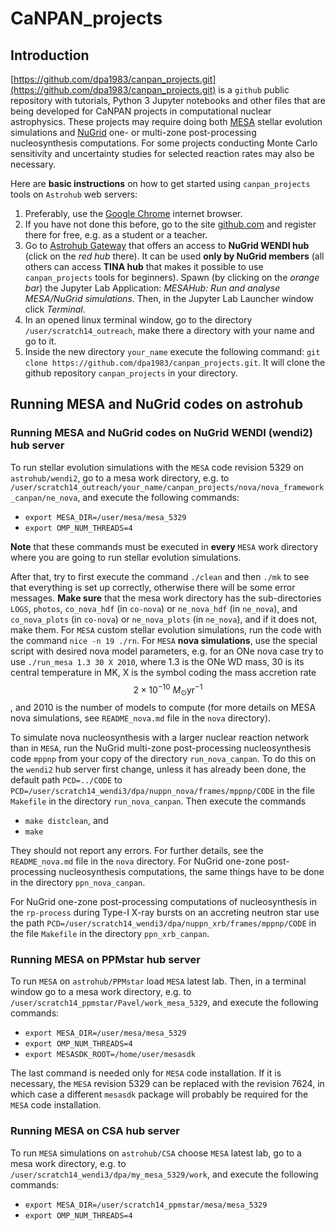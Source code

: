 # CaNPAN_projects

## Introduction

[https://github.com/dpa1983/canpan_projects.git](https://github.com/dpa1983/canpan_projects.git) is a ``github`` public repository with tutorials, Python 3 Jupyter notebooks and other files that are being developed for CaNPAN projects in computational nuclear astrophysics. These projects may require doing both [MESA](http://mesa.sourceforge.net) stellar evolution simulations and [NuGrid](https://nugrid.github.io) one- or multi-zone post-processing nucleosynthesis computations. For some projects conducting Monte Carlo sensitivity and uncertainty studies for selected reaction rates may also be necessary.

Here are **basic instructions** on how to get started using ``canpan_projects`` tools on ``Astrohub`` web servers:

1. Preferably, use the [Google Chrome](https://www.google.com/intl/en_ca/chrome/) internet browser.
2. If you have not done this before, go to the site [github.com](http://github.com) and register there for free, e.g. as a student or a teacher.
3. Go to [Astrohub Gateway](https://astrohub.uvic.ca) that offers an access to  **NuGrid WENDI hub** (click on the *red hub* there). It can be used **only by NuGrid members** (all others can access **TINA hub** that makes it possible to use ``canpan_projects`` tools for beginners). Spawn (by clicking on the *orange bar*) the Jupyter Lab Application: *MESAHub: Run and analyse MESA/NuGrid simulations*. Then, in the Jupyter Lab Launcher window click *Terminal*.
4. In an opened linux terminal window, go to the directory ``/user/scratch14_outreach``, make there a directory with your name and go to it.
5. Inside the new directory ``your_name`` execute the following command: ``git clone https://github.com/dpa1983/canpan_projects.git``. It will clone the github repository ``canpan_projects`` in your directory.

## Running MESA and NuGrid codes on astrohub 

### Running MESA and NuGrid codes on NuGrid WENDI (wendi2) hub server

To run stellar evolution simulations with the ``MESA`` code revision 5329 on ``astrohub/wendi2``, go to a mesa work directory, e.g. to ``/user/scratch14_outreach/your_name/canpan_projects/nova/nova_framework_canpan/ne_nova``, and execute the following commands:

* ``export MESA_DIR=/user/mesa/mesa_5329``
* ``export OMP_NUM_THREADS=4``

**Note** that these commands must be executed in **every** ``MESA`` work directory where you are going to run stellar evolution simulations.

After that, try to first execute the command ``./clean`` and then ``./mk`` to see that everything is set up correctly, otherwise there will be some error messages. **Make sure** that the mesa work directory has the sub-directories ``LOGS``, ``photos``, ``co_nova_hdf`` (in ``co-nova``) or ``ne_nova_hdf`` (in ``ne_nova``), and ``co_nova_plots`` (in ``co-nova``) or ``ne_nova_plots`` (in ``ne_nova``), and if it does not, make them. For ``MESA`` custom stellar evolution simulations, run the code with the command ``nice -n 19 ./rn``. For ``MESA`` **nova simulations**, use the special script with desired nova model parameters, e.g. for an ONe nova case try to use 
``./run_mesa 1.3 30 X 2010``, where 1.3 is the ONe WD mass, 30 is its central temperature in MK, X is the symbol coding the mass accretion rate $$2\times 10^{-10}\ M_\odot\mathrm{yr}^{-1}$$, and 2010 is the number of models to compute (for more details on MESA nova simulations, see ``README_nova.md`` file in the ``nova`` directory). 

To simulate nova nucleosynthesis with a larger nuclear reaction network than in ``MESA``, run the NuGrid multi-zone post-processing nucleosynthesis code ``mppnp`` from your copy of the directory ``run_nova_canpan``. To do this on the ``wendi2`` hub server first change, unless it has already been done, the default path ``PCD=../CODE`` to ``PCD=/user/scratch14_wendi3/dpa/nuppn_nova/frames/mppnp/CODE`` in the file ``Makefile`` in the directory ``run_nova_canpan``. Then execute the commands

* ``make distclean``, and
* ``make``

They should not report any errors. For further details, see the ``README_nova.md`` file in the ``nova`` directory. For NuGrid one-zone post-processing nucleosynthesis computations, the same things have to be done in the directory ``ppn_nova_canpan``.

For NuGrid one-zone post-processing computations of nucleosynthesis in the ``rp-process`` during Type-I X-ray bursts on an accreting neutron star use the path ``PCD=/user/scratch14_wendi3/dpa/nuppn_xrb/frames/mppnp/CODE`` in the file ``Makefile`` in the directory ``ppn_xrb_canpan``.

### Running MESA on PPMstar hub server

To run ``MESA`` on ``astrohub/PPMstar`` load ``MESA`` latest lab. Then, in a terminal window go to a mesa work directory, e.g. to ``/user/scratch14_ppmstar/Pavel/work_mesa_5329``, and execute the following commands:

* ``export MESA_DIR=/user/mesa/mesa_5329``
* ``export OMP_NUM_THREADS=4``
* ``export MESASDK_ROOT=/home/user/mesasdk``

The last command is needed only for ``MESA`` code installation.
If it is necessary, the ``MESA`` revision 5329 can be replaced with the revision 7624, in which case a different ``mesasdk`` package will probably be required for the ``MESA`` code installation.

### Running MESA on CSA hub server

To run ``MESA`` simulations on ``astrohub/CSA`` choose ``MESA`` latest lab, go to a mesa work directory, e.g. to ``/user/scratch14_wendi3/dpa/my_mesa_5329/work``, and execute the following commands:

* ``export MESA_DIR=/user/scratch14_ppmstar/mesa/mesa_5329``
* ``export OMP_NUM_THREADS=4``